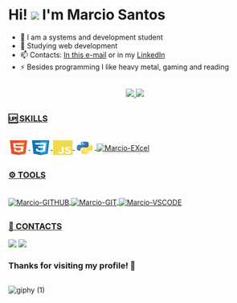 <h1 align="left">Hi! <img src="https://raw.githubusercontent.com/kaueMarques/kaueMarques/master/hi.gif" width="30px"> I'm Marcio Santos</h1>

- 🔭 I am a systems and development student
- 🌱 Studying web development
- 📫 Contacts: <a href="mailto:mpereiradossantos242@gmail.com">In this e-mail</a> or in my <a href="https://www.linkedin.com/in/marcio-pereira-dos-santos-a76972220/">LinkedIn</a>
- ⚡ Besides programming I like heavy metal, gaming and reading
  
##

<div align="center" >
  <a href="https://github.com/usernamemarcio">
  <img width="49.9%" src="https://github-readme-stats.vercel.app/api?username=usernamemarcio&show_icons=true&theme=dark&include_all_commits=true&count_private=true"/>
  <img width="49.5%" src="https://github-readme-stats.vercel.app/api/top-langs/?username=usernamemarcio&layout=compact&langs_count=7&theme=dark"/>
</div>

##

<h3>🆙 SKILLS</h3>
<div style="display: inline_block"><br>
  <img align="center" alt="Marcio-HTML" height="30" width="40" src="https://raw.githubusercontent.com/devicons/devicon/master/icons/html5/html5-original.svg">
  <img align="center" alt="Marcio-CSS" height="30" width="40" src="https://raw.githubusercontent.com/devicons/devicon/master/icons/css3/css3-original.svg">
  <img align="center" alt="Marcio-Js" height="30" width="40" src="https://raw.githubusercontent.com/devicons/devicon/master/icons/javascript/javascript-plain.svg">
  <img align="center" alt="Marcio-Python" height="30" width="40" src="https://raw.githubusercontent.com/devicons/devicon/master/icons/python/python-original.svg">
  <img align="center" alt="Marcio-EXcel" height="30" width="40" src="https://cdn.icon-icons.com/icons2/2397/PNG/512/microsoft_office_excel_logo_icon_145720.png">
</div>
  
##
  
<h3>⚙️ TOOLS</h3>
<div style="display: inline_block"><br>
    <img align="center" alt="Marcio-GITHUB" height="30" width="40" src="https://cdn.jsdelivr.net/gh/devicons/devicon/icons/github/github-original.svg">
    <img align="center" alt="Marcio-GIT" height="30" width="40" src="https://cdn.jsdelivr.net/gh/devicons/devicon/icons/git/git-original.svg">
    <img align="center" alt="Marcio-VSCODE" height="30" width="40" src="https://cdn.jsdelivr.net/gh/devicons/devicon/icons/vscode/vscode-original.svg"> 
</div>
  
##
<h3>📧 CONTACTS</H3>

<div>
  <a href = "mailto:mpereiradossantos242@gmail.com"><img src="https://img.shields.io/badge/-Gmail-%23333?style=for-the-badge&logo=gmail&logoColor=white" target="_blank"></a>
  <a href="https://www.linkedin.com/in/marcio-pereira-dos-santos-a76972220/" target="_blank"><img src="https://img.shields.io/badge/-LinkedIn-%230077B5?style=for-the-badge&logo=linkedin&logoColor=white" target="_blank"></a>
</div>
<h3>Thanks for visiting my profile! 👋</h3>
  
##
 
![giphy (1)](https://user-images.githubusercontent.com/80237531/167498517-f8b83481-bcef-4d8c-8495-630802020681.gif)
